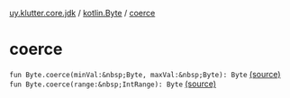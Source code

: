 [uy.klutter.core.jdk](../index.md) / [kotlin.Byte](index.md) / [coerce](.)


# coerce

`fun Byte.coerce(minVal:&nbsp;Byte, maxVal:&nbsp;Byte): Byte` [(source)](https://github.com/kohesive/klutter/blob/master/core-jdk6/src/main/kotlin/uy/klutter/core/jdk/Numbers.kt#L18)
`fun Byte.coerce(range:&nbsp;IntRange): Byte` [(source)](https://github.com/kohesive/klutter/blob/master/core-jdk6/src/main/kotlin/uy/klutter/core/jdk/Numbers.kt#L19)


